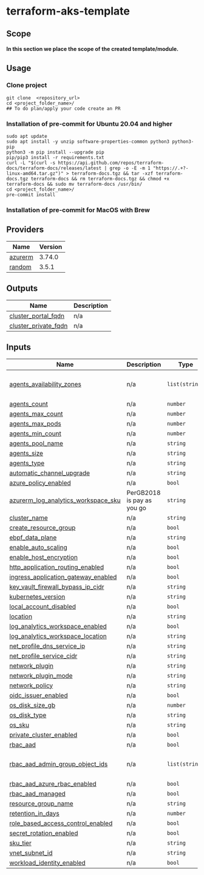 # terraform-aks-template

<!-- BEGINNING OF PRE-COMMIT-TERRAFORM DOCS HOOK -->

## Scope

#### In this section we place the scope of the created template/module. ###

## Usage

### Clone project
```hcl
git clone  <repository_url>
cd <project_folder_name>/
## To do plan/apply your code create an PR
```
### Installation of pre-commit for Ubuntu 20.04 and higher

```hcl
sudo apt update
sudo apt install -y unzip software-properties-common python3 python3-pip
python3 -m pip install --upgrade pip
pip/pip3 install -r requirements.txt
curl -L "$(curl -s https://api.github.com/repos/terraform-docs/terraform-docs/releases/latest | grep -o -E -m 1 "https://.+?-linux-amd64.tar.gz")" > terraform-docs.tgz && tar -xzf terraform-docs.tgz terraform-docs && rm terraform-docs.tgz && chmod +x terraform-docs && sudo mv terraform-docs /usr/bin/
cd <project_folder_name>/
pre-commit install
```
### Installation of pre-commit for MacOS with Brew


## Providers

| Name | Version |
|------|---------|
| <a name="provider_azurerm"></a> [azurerm](#provider\_azurerm) | 3.74.0 |
| <a name="provider_random"></a> [random](#provider\_random) | 3.5.1 |

## Outputs

| Name | Description |
|------|-------------|
| <a name="output_cluster_portal_fqdn"></a> [cluster\_portal\_fqdn](#output\_cluster\_portal\_fqdn) | n/a |
| <a name="output_cluster_private_fqdn"></a> [cluster\_private\_fqdn](#output\_cluster\_private\_fqdn) | n/a |

## Inputs

| Name | Description | Type | Default | Required |
|------|-------------|------|---------|:--------:|
| <a name="input_agents_availability_zones"></a> [agents\_availability\_zones](#input\_agents\_availability\_zones) | n/a | `list(string)` | <pre>[<br>  "2"<br>]</pre> | no |
| <a name="input_agents_count"></a> [agents\_count](#input\_agents\_count) | n/a | `number` | `2` | no |
| <a name="input_agents_max_count"></a> [agents\_max\_count](#input\_agents\_max\_count) | n/a | `number` | `3` | no |
| <a name="input_agents_max_pods"></a> [agents\_max\_pods](#input\_agents\_max\_pods) | n/a | `number` | `100` | no |
| <a name="input_agents_min_count"></a> [agents\_min\_count](#input\_agents\_min\_count) | n/a | `number` | `1` | no |
| <a name="input_agents_pool_name"></a> [agents\_pool\_name](#input\_agents\_pool\_name) | n/a | `string` | `"nodepool"` | no |
| <a name="input_agents_size"></a> [agents\_size](#input\_agents\_size) | n/a | `string` | `"Standard_D2s_v3"` | no |
| <a name="input_agents_type"></a> [agents\_type](#input\_agents\_type) | n/a | `string` | `"VirtualMachineScaleSets"` | no |
| <a name="input_automatic_channel_upgrade"></a> [automatic\_channel\_upgrade](#input\_automatic\_channel\_upgrade) | n/a | `string` | `"patch"` | no |
| <a name="input_azure_policy_enabled"></a> [azure\_policy\_enabled](#input\_azure\_policy\_enabled) | n/a | `bool` | `false` | no |
| <a name="input_azurerm_log_analytics_workspace_sku"></a> [azurerm\_log\_analytics\_workspace\_sku](#input\_azurerm\_log\_analytics\_workspace\_sku) | PerGB2018 is pay as you go | `string` | `"PerGB2018"` | no |
| <a name="input_cluster_name"></a> [cluster\_name](#input\_cluster\_name) | n/a | `string` | n/a | yes |
| <a name="input_create_resource_group"></a> [create\_resource\_group](#input\_create\_resource\_group) | n/a | `bool` | `true` | no |
| <a name="input_ebpf_data_plane"></a> [ebpf\_data\_plane](#input\_ebpf\_data\_plane) | n/a | `string` | `"cilium"` | no |
| <a name="input_enable_auto_scaling"></a> [enable\_auto\_scaling](#input\_enable\_auto\_scaling) | n/a | `bool` | `true` | no |
| <a name="input_enable_host_encryption"></a> [enable\_host\_encryption](#input\_enable\_host\_encryption) | n/a | `bool` | `false` | no |
| <a name="input_http_application_routing_enabled"></a> [http\_application\_routing\_enabled](#input\_http\_application\_routing\_enabled) | n/a | `bool` | `false` | no |
| <a name="input_ingress_application_gateway_enabled"></a> [ingress\_application\_gateway\_enabled](#input\_ingress\_application\_gateway\_enabled) | n/a | `bool` | `false` | no |
| <a name="input_key_vault_firewall_bypass_ip_cidr"></a> [key\_vault\_firewall\_bypass\_ip\_cidr](#input\_key\_vault\_firewall\_bypass\_ip\_cidr) | n/a | `string` | `null` | no |
| <a name="input_kubernetes_version"></a> [kubernetes\_version](#input\_kubernetes\_version) | n/a | `string` | `"1.26"` | no |
| <a name="input_local_account_disabled"></a> [local\_account\_disabled](#input\_local\_account\_disabled) | n/a | `bool` | `true` | no |
| <a name="input_location"></a> [location](#input\_location) | n/a | `string` | `"eastus2"` | no |
| <a name="input_log_analytics_workspace_enabled"></a> [log\_analytics\_workspace\_enabled](#input\_log\_analytics\_workspace\_enabled) | n/a | `bool` | `true` | no |
| <a name="input_log_analytics_workspace_location"></a> [log\_analytics\_workspace\_location](#input\_log\_analytics\_workspace\_location) | n/a | `string` | `""` | no |
| <a name="input_net_profile_dns_service_ip"></a> [net\_profile\_dns\_service\_ip](#input\_net\_profile\_dns\_service\_ip) | n/a | `string` | `"11.33.0.10"` | no |
| <a name="input_net_profile_service_cidr"></a> [net\_profile\_service\_cidr](#input\_net\_profile\_service\_cidr) | n/a | `string` | `"11.33.0.0/16"` | no |
| <a name="input_network_plugin"></a> [network\_plugin](#input\_network\_plugin) | n/a | `string` | `"azure"` | no |
| <a name="input_network_plugin_mode"></a> [network\_plugin\_mode](#input\_network\_plugin\_mode) | n/a | `string` | `"Overlay"` | no |
| <a name="input_network_policy"></a> [network\_policy](#input\_network\_policy) | n/a | `string` | `null` | no |
| <a name="input_oidc_issuer_enabled"></a> [oidc\_issuer\_enabled](#input\_oidc\_issuer\_enabled) | n/a | `bool` | `true` | no |
| <a name="input_os_disk_size_gb"></a> [os\_disk\_size\_gb](#input\_os\_disk\_size\_gb) | n/a | `number` | `120` | no |
| <a name="input_os_disk_type"></a> [os\_disk\_type](#input\_os\_disk\_type) | n/a | `string` | `"Managed"` | no |
| <a name="input_os_sku"></a> [os\_sku](#input\_os\_sku) | n/a | `string` | `"Ubuntu"` | no |
| <a name="input_private_cluster_enabled"></a> [private\_cluster\_enabled](#input\_private\_cluster\_enabled) | n/a | `bool` | `true` | no |
| <a name="input_rbac_aad"></a> [rbac\_aad](#input\_rbac\_aad) | n/a | `bool` | `true` | no |
| <a name="input_rbac_aad_admin_group_object_ids"></a> [rbac\_aad\_admin\_group\_object\_ids](#input\_rbac\_aad\_admin\_group\_object\_ids) | n/a | `list(string)` | <pre>[<br>  "d7365ac1-d785-4e73-acd3-24c09106063c"<br>]</pre> | no |
| <a name="input_rbac_aad_azure_rbac_enabled"></a> [rbac\_aad\_azure\_rbac\_enabled](#input\_rbac\_aad\_azure\_rbac\_enabled) | n/a | `bool` | `false` | no |
| <a name="input_rbac_aad_managed"></a> [rbac\_aad\_managed](#input\_rbac\_aad\_managed) | n/a | `bool` | `true` | no |
| <a name="input_resource_group_name"></a> [resource\_group\_name](#input\_resource\_group\_name) | n/a | `string` | `null` | no |
| <a name="input_retention_in_days"></a> [retention\_in\_days](#input\_retention\_in\_days) | n/a | `number` | `90` | no |
| <a name="input_role_based_access_control_enabled"></a> [role\_based\_access\_control\_enabled](#input\_role\_based\_access\_control\_enabled) | n/a | `bool` | `true` | no |
| <a name="input_secret_rotation_enabled"></a> [secret\_rotation\_enabled](#input\_secret\_rotation\_enabled) | n/a | `bool` | `false` | no |
| <a name="input_sku_tier"></a> [sku\_tier](#input\_sku\_tier) | n/a | `string` | `"Free"` | no |
| <a name="input_vnet_subnet_id"></a> [vnet\_subnet\_id](#input\_vnet\_subnet\_id) | n/a | `string` | n/a | yes |
| <a name="input_workload_identity_enabled"></a> [workload\_identity\_enabled](#input\_workload\_identity\_enabled) | n/a | `bool` | `true` | no |
<!-- END OF PRE-COMMIT-TERRAFORM DOCS HOOK -->
